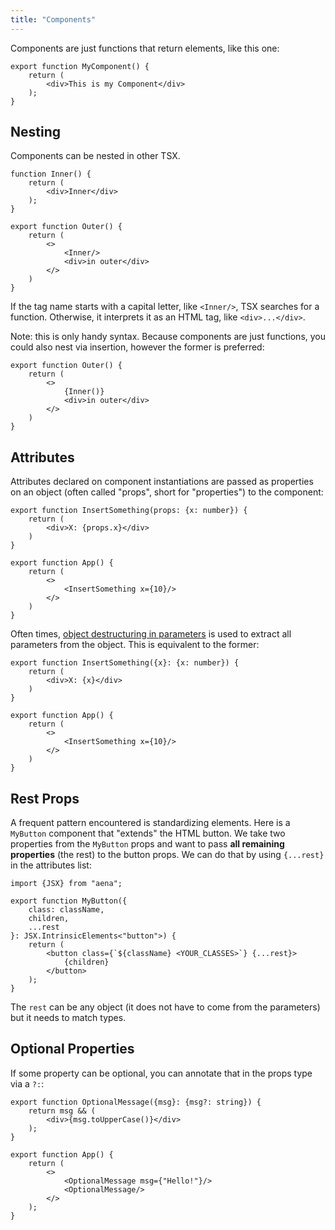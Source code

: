 ```yaml
---
title: "Components"
---
```


Components are just functions that return elements, like this one:

```tsx
export function MyComponent() {
    return (
        <div>This is my Component</div>
    );
}
```

## Nesting

Components can be nested in other TSX.

```tsx
function Inner() {
    return (
        <div>Inner</div>
    );
}

export function Outer() {
    return (
        <>
            <Inner/>
            <div>in outer</div>
        </>
    )
}
```

If the tag name starts with a capital letter, like `<Inner/>`, TSX searches for a function. Otherwise, it interprets it as an HTML tag, like `<div>...</div>`.

Note: this is only handy syntax. Because components are just functions, you could also nest via insertion, however the former is preferred:

```tsx
export function Outer() {
    return (
        <>
            {Inner()}
            <div>in outer</div>
        </>
    )
}
```

## Attributes

Attributes declared on component instantiations are passed as properties on an object (often called "props", short for "properties") to the component:

```tsx
export function InsertSomething(props: {x: number}) {
    return (
        <div>X: {props.x}</div>
    )
}

export function App() {
    return (
        <>
            <InsertSomething x={10}/>
        </>
    )
}
```

Often times, [object destructuring in parameters](https://developer.mozilla.org/en-US/docs/Web/JavaScript/Reference/Operators/Destructuring_assignment#examples) is used to extract all parameters from the object. This is equivalent to the former:

```tsx
export function InsertSomething({x}: {x: number}) {
    return (
        <div>X: {x}</div>
    )
}

export function App() {
    return (
        <>
            <InsertSomething x={10}/>
        </>
    )
}
```

## Rest Props

A frequent pattern encountered is standardizing elements. Here is a `MyButton` component that "extends" the HTML button. We take two properties from the `MyButton` props and want to pass **all remaining properties** (the rest) to the button props. We can do that by using `{...rest}` in the attributes list:

```tsx
import {JSX} from "aena";

export function MyButton({
    class: className,
    children,
    ...rest
}: JSX.IntrinsicElements<"button">) {
    return (
        <button class={`${className} <YOUR_CLASSES>`} {...rest}>
            {children}
        </button>
    );
}
```

The `rest` can be any object (it does not have to come from the parameters) but it needs to match types.

## Optional Properties

If some property can be optional, you can annotate that in the props type via a `?:`:

```tsx
export function OptionalMessage({msg}: {msg?: string}) {
    return msg && (
        <div>{msg.toUpperCase()}</div>
    );
}

export function App() {
    return (
        <>
            <OptionalMessage msg={"Hello!"}/>
            <OptionalMessage/>
        </>
    );
}
```